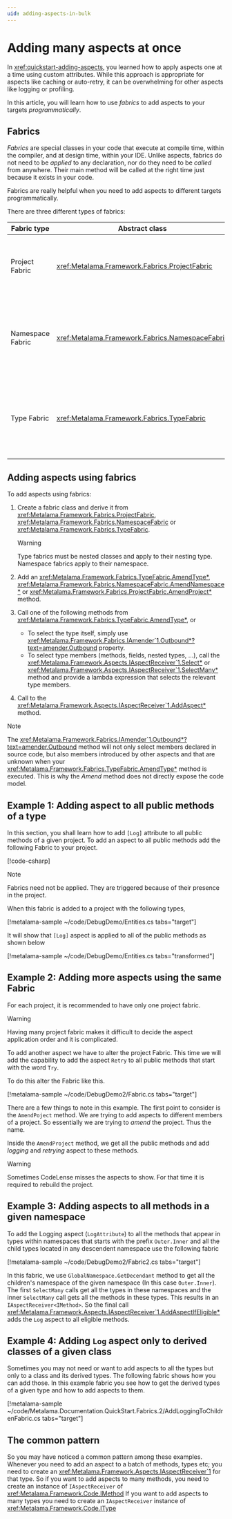 ```yaml
---
uid: adding-aspects-in-bulk
---
```


# Adding many aspects at once

In <xref:quickstart-adding-aspects>, you learned how to apply aspects one at a time using custom attributes. While this approach is appropriate for aspects like caching or auto-retry, it can be overwhelming for other aspects like logging or profiling.

In this article, you will learn how to use _fabrics_ to add aspects to your targets _programmatically_.

## Fabrics

_Fabrics_ are special classes in your code that execute at compile time, within the compiler, and at design time, within your IDE. Unlike aspects, fabrics do not need to be _applied_ to any declaration, nor do they need to be _called_ from anywhere. Their main method will be called at the right time just because it exists in your code.

Fabrics are really helpful when you need to add aspects to different targets programmatically.

There are three different types of fabrics:

| Fabric type | Abstract class | Main method | Purpose
|------------|---------|--|--|
| Project Fabric| <xref:Metalama.Framework.Fabrics.ProjectFabric>  | <xref:Metalama.Framework.Fabrics.ProjectFabric.AmendProject*> | To add aspects to different declarations in the current project.
| Namespace Fabric| <xref:Metalama.Framework.Fabrics.NamespaceFabric>  | <xref:Metalama.Framework.Fabrics.NamespaceFabric.AmendNamespace*> | To add aspects to different declarations in the namespace that contains the fabric type.
| Type Fabric | <xref:Metalama.Framework.Fabrics.TypeFabric> | <xref:Metalama.Framework.Fabrics.TypeFabric.AmendType*> | To add aspects to different members of the type that contains the nested fabric type.

## Adding aspects using fabrics

To add aspects using fabrics:

1. Create a fabric class and derive it from <xref:Metalama.Framework.Fabrics.ProjectFabric>,  <xref:Metalama.Framework.Fabrics.NamespaceFabric> or <xref:Metalama.Framework.Fabrics.TypeFabric>.

    > [!WARNING]
    > Type fabrics must be nested classes and apply to their nesting type.
    > Namespace fabrics apply to their namespace.

2. Add an <xref:Metalama.Framework.Fabrics.TypeFabric.AmendType*>, <xref:Metalama.Framework.Fabrics.NamespaceFabric.AmendNamespace*> or <xref:Metalama.Framework.Fabrics.ProjectFabric.AmendProject*> method.

3. Call one of the following methods from <xref:Metalama.Framework.Fabrics.TypeFabric.AmendType*>, or

   * To select the type itself, simply use <xref:Metalama.Framework.Fabrics.IAmender`1.Outbound*?text=amender.Outbound> property.
   * To select type members (methods, fields, nested types, ...), call the <xref:Metalama.Framework.Aspects.IAspectReceiver`1.Select*> or <xref:Metalama.Framework.Aspects.IAspectReceiver`1.SelectMany*> method and provide a lambda expression that selects the relevant type members.

4. Call to the  <xref:Metalama.Framework.Aspects.IAspectReceiver`1.AddAspect*> method.

> [!NOTE]
> The <xref:Metalama.Framework.Fabrics.IAmender`1.Outbound*?text=amender.Outbound> method will not only select members declared in source code, but also members introduced by other aspects and that are unknown when your  <xref:Metalama.Framework.Fabrics.TypeFabric.AmendType*> method is executed. This is why the _Amend_ method does not directly expose the code model.

## Example 1: Adding aspect to all public methods of a type

In this section, you shall learn how to add `[Log]` attribute to all public methods of a given project. To add an aspect to all public methods add the following Fabric to your project.

[!code-csharp[](~\code\Metalama.Documentation.QuickStart.Fabrics\Fabric.cs)]

> [!NOTE]
> Fabrics need not be applied. They are triggered because of their presence in the project.

When this fabric is added to a project with the following types,

[!metalama-sample ~/code/DebugDemo/Entities.cs tabs="target"]

It will show that `[Log]` aspect is applied to all of the public methods as shown below

[!metalama-sample ~/code/DebugDemo/Entities.cs tabs="transformed"]

## Example 2: Adding more aspects using the same Fabric

For each project, it is recommended to have only one project fabric.

> [!WARNING]
> Having many project fabric makes it difficult to decide the aspect application order and it is complicated.

To add another aspect we have to alter the project Fabric. This time we will add the capability to add the aspect `Retry` to all public methods that start with the word `Try`.

To do this alter the Fabric like this.

[!metalama-sample  ~/code/DebugDemo2/Fabric.cs tabs="target"]

There are a few things to note in this example. The first point to consider is the `AmendPoject` method. We are trying to add aspects to different members of a project. So essentially we are trying to _amend_ the project. Thus the name.

Inside the `AmendProject` method, we get all the public methods and add _logging_ and _retrying_ aspect to these methods.

> [!WARNING]
> Sometimes CodeLense misses the aspects to show. For that time it is required to rebuild the project.

## Example 3: Adding aspects to all methods in a given namespace

To add the Logging aspect (`LogAttribute`) to all the methods that appear in types within namespaces that starts with the prefix `Outer.Inner` and all the child types located in any descendent namespace use the following fabric

[!metalama-sample  ~/code/DebugDemo2/Fabric2.cs tabs="target"]

In this fabric, we use `GlobalNamespace.GetDecendant` method to get all the children's namespace of the given namespace (In this case `Outer.Inner`). The first `SelectMany` calls get all the types in these namespaces and the inner `SelectMany` call gets all the methods in these types. This results in an `IAspectReceiver<IMethod>`. So the final call <xref:Metalama.Framework.Aspects.IAspectReceiver`1.AddAspectIfEligible*> adds the `Log` aspect to all eligible methods.

## Example 4: Adding `Log` aspect only to derived classes of a given class

Sometimes you may not need or want to add aspects to all the types but only to a class and its derived types. The following fabric shows how you can add those. In this example fabric you see how to get the derived types of a given type and how to add aspects to them.

[!metalama-sample ~/code/Metalama.Documentation.QuickStart.Fabrics.2/AddLoggingToChildrenFabric.cs tabs="target"]



## The common pattern

So you may have noticed a common pattern among these examples. Whenever you need to add an aspect to a batch of methods, types etc; you need to create an <xref:Metalama.Framework.Aspects.IAspectReceiver`1> for that type. So if you want to add aspects to many methods, you need to create an instance of `IAspectReceiver` of <xref:Metalama.Framework.Code.IMethod> If you want to add aspects to many types you need to create an `IAspectReceiver` instance of <xref:Metalama.Framework.Code.IType>

